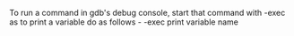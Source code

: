 To run a command in gdb's debug console, start that command with -exec as to
print a variable do as follows -
-exec print variable name
